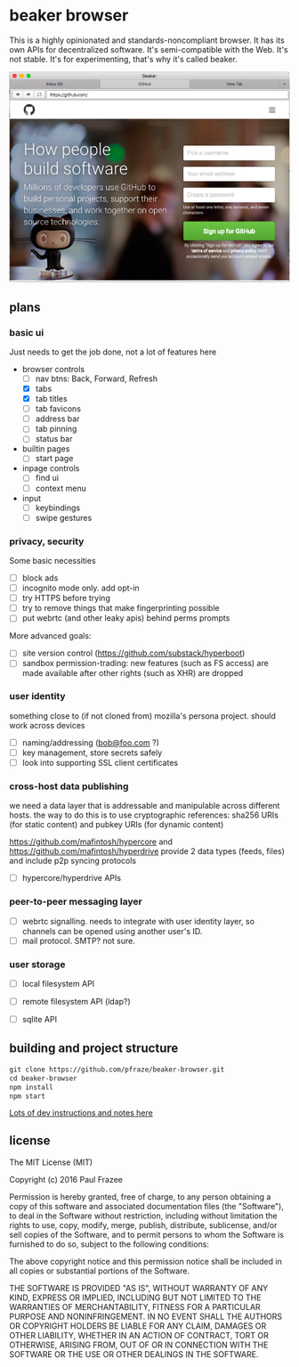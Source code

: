 beaker browser
======

This is a highly opinionated and standards-noncompliant browser.
It has its own APIs for decentralized software.
It's semi-compatible with the Web.
It's not stable.
It's for experimenting, that's why it's called beaker.

![screenshot.png](screenshot.png)

## plans

### basic ui

Just needs to get the job done, not a lot of features here

  - browser controls
    - [ ] nav btns: Back, Forward, Refresh
    - [x] tabs
    - [x] tab titles
    - [ ] tab favicons
    - [ ] address bar
    - [ ] tab pinning
    - [ ] status bar
  - builtin pages
    - [ ] start page
  - inpage controls
    - [ ] find ui
    - [ ] context menu
  - input
    - [ ] keybindings
    - [ ] swipe gestures

### privacy, security

Some basic necessities

 - [ ] block ads
 - [ ] incognito mode only. add opt-in 
 - [ ] try HTTPS before trying 
 - [ ] try to remove things that make fingerprinting possible
 - [ ] put webrtc (and other leaky apis) behind perms prompts

More advanced goals:

 - [ ] site version control (https://github.com/substack/hyperboot)
 - [ ] sandbox permission-trading: new features (such as FS access) are made available after other rights (such as XHR) are dropped

### user identity

something close to (if not cloned from) mozilla's persona project.
should work across devices

 - [ ] naming/addressing (bob@foo.com ?)
 - [ ] key management, store secrets safely
 - [ ] look into supporting SSL client certificates

### cross-host data publishing

we need a data layer that is addressable and manipulable across different hosts.
the way to do this is to use cryptographic references: sha256 URIs (for static content) and pubkey URIs (for dynamic content)

https://github.com/mafintosh/hypercore
and
https://github.com/mafintosh/hyperdrive
provide 2 data types (feeds, files) and include p2p syncing protocols

 - [ ] hypercore/hyperdrive APIs

### peer-to-peer messaging layer

 - [ ] webrtc signalling. needs to integrate with user identity layer, so channels can be opened using another user's ID.
 - [ ] mail protocol. SMTP? not sure.

### user storage

 - [ ] local filesystem API
 - [ ] remote filesystem API (ldap?)
 - [ ] sqlite API


## building and project structure

```
git clone https://github.com/pfraze/beaker-browser.git
cd beaker-browser
npm install
npm start
```

[Lots of dev instructions and notes here](./build-notes.md)

## license

The MIT License (MIT)

Copyright (c) 2016 Paul Frazee

Permission is hereby granted, free of charge, to any person obtaining a copy
of this software and associated documentation files (the "Software"), to deal
in the Software without restriction, including without limitation the rights
to use, copy, modify, merge, publish, distribute, sublicense, and/or sell
copies of the Software, and to permit persons to whom the Software is
furnished to do so, subject to the following conditions:

The above copyright notice and this permission notice shall be included in all
copies or substantial portions of the Software.

THE SOFTWARE IS PROVIDED "AS IS", WITHOUT WARRANTY OF ANY KIND, EXPRESS OR
IMPLIED, INCLUDING BUT NOT LIMITED TO THE WARRANTIES OF MERCHANTABILITY,
FITNESS FOR A PARTICULAR PURPOSE AND NONINFRINGEMENT. IN NO EVENT SHALL THE
AUTHORS OR COPYRIGHT HOLDERS BE LIABLE FOR ANY CLAIM, DAMAGES OR OTHER
LIABILITY, WHETHER IN AN ACTION OF CONTRACT, TORT OR OTHERWISE, ARISING FROM,
OUT OF OR IN CONNECTION WITH THE SOFTWARE OR THE USE OR OTHER DEALINGS IN THE
SOFTWARE.
